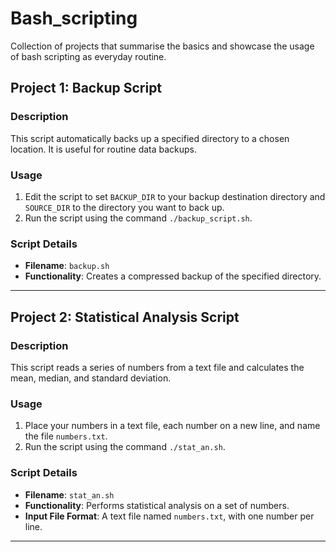 # Bash_scripting

Collection of projects that summarise the basics and showcase the usage of bash scripting as everyday routine.

## Project 1: Backup Script

### Description
This script automatically backs up a specified directory to a chosen location. It is useful for routine data backups.

### Usage
1. Edit the script to set `BACKUP_DIR` to your backup destination directory and `SOURCE_DIR` to the directory you want to back up.
2. Run the script using the command `./backup_script.sh`.

### Script Details
- **Filename**: `backup.sh`
- **Functionality**: Creates a compressed backup of the specified directory.

---

## Project 2: Statistical Analysis Script

### Description
This script reads a series of numbers from a text file and calculates the mean, median, and standard deviation.

### Usage
1. Place your numbers in a text file, each number on a new line, and name the file `numbers.txt`.
2. Run the script using the command `./stat_an.sh`.

### Script Details
- **Filename**: `stat_an.sh`
- **Functionality**: Performs statistical analysis on a set of numbers.
- **Input File Format**: A text file named `numbers.txt`, with one number per line.

---
